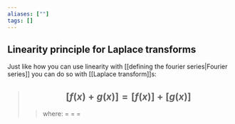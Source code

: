 ```yaml
---
aliases: [""]
tags: []
---
```


## Linearity principle for Laplace transforms

Just like how you can use linearity with [[defining the fourier series|Fourier series]] you can do so with [[Laplace transform]]s:

> ## $$ \mathcal[ f(x) + g(x) ] = \mathcal[ f(x) ] + \mathcal[ g(x) ] $$ 
>> where:
>> $=$ 
>> $=$
>> $=$
